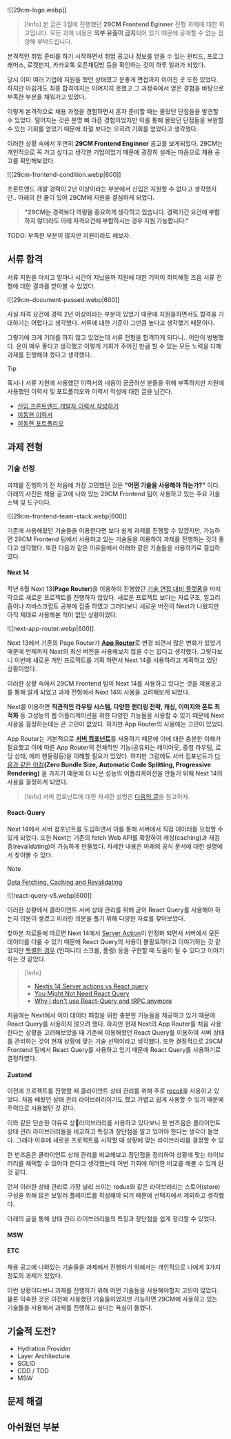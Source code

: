 
![[29cm-logo.webp]]

> [!info]
> 본 글은 3월에 진행했던 **29CM Frontend Eginner** 전형 과제에 대한 회고입니다. 
> 모든 과제 내용은 **외부 유출이 금지**되어 있기 때문에 공개할 수 없는 점 양해 부탁드립니다.

본격적인 취업 준비를 하기 시작하면서 취업 공고나 정보를 얻을 수 있는 원티드, 프로그래머스, 로켓펀치, 카카오톡 오픈채팅방 등을 확인하는 것이 하루 일과가 되었다.

당시 이미 여러 기업에 지원을 했던 상태였고 운좋게 면접까지 이어진 곳 또한 있었다. 하지만 아쉽게도 최종 합격까지는 이어지지 못했고 그 과정속에서 얻은 경험을 바탕으로 부족한 부분을 채워가고 있었다.

이렇게 본격적으로 채용 과정을 경험하면서 혼자 준비할 때는 몰랐던 단점들을 발견할 수 있었다. 떨어지는 것은 분명 뼈 야픈 경험이었지만 이를 통해 몰랐던 단점들을 보완할 수 있는 기회를 얻었기 때문에 좌절 보다는 오히려 기회를 얻었다고 생각했다.

이러한 상황 속에서 우연히 **29CM Frontend Enginner** 공고를 보게되었다. 29CM는 개인적으로 꼭 가고 싶다고 생각한 기업이었기 때문에 굉장히 설레는 마음으로 채용 공고를 확인해보았다.

![[29cm-frontend-condition.webp|600]]

프론트엔드 개발 경력이 2년 이상이라는 부분에서 신입은 지원할 수 없다고 생각했지만.. 아래의 한 줄이 있어 29CM에 지원을 결심하게 되었다.

> **"29CM는 경력보다 역량을 중요하게 생각하고 있습니다. 경력기간 요건에 부합하지 않더라도 아래 자격요건에 부합하시는 경우 지원 가능합니다."**

TODO: 부족한 부분이 많지만 지원이라도 해보자.

## 서류 합격
서류 지원을 마치고 얼마나 시간이 지났을까 지원에 대한 기억이 희미해질 즈음 서류 전형에 대한 결과를 받아볼 수 있었다.

![[29cm-document-passed.webp|600]]

사실 자격 요건에 경력 2년 이상이라는 부분이 있었기 때문에 지원을하면서도 합격을 기대하기는 어렵다고 생각했다. 서류에 대한 기준이 그만큼 높다고 생각했기 때문이다. 

그렇기에 크게 기대를 하지 않고 있었는데 서류 전형을 합격하게 되다니.. 어안이 벙벙했다. 운이 매우 좋다고 생각했고 이렇게 기회가 주어진 만큼 할 수 있는 모든 노력을 다해 과제를 진행해야 겠다고 생각했다.

> [!tip]
> 혹시나 서류 지원에 사용했던 이력서의 내용이 궁금하신 분들을 위해 부족하지만 지원에 사용했던 이력서 및 포트폴리오와 이력서 작성에 대한 글을 남긴다.
> - [신입 프론트엔드 개발자 이력서 작성하기](https://l2hyunn.github.io/posts/frontend-developer-resume/)
> - [이동현 이력서](https://team-project22.notion.site/Developer-699a7e05c9f3414088517e3ab3220618)
> - [이동현 포트폴리오](https://team-project22.notion.site/7190b4b78ce540ff97fea14e58aaa3c3?v=fd78ab97bc8345f7a001422cf111a9cf)

## 과제 전형

### 기술 선정
과제를 진행하기 전 처음에 가장 고민했던 것은 **"어떤 기술을 사용해야 하는가?"** 이다. 아래의 사진은 채용 공고에 나와 있는 29CM Frontend 팀이 사용하고 있는 주요 기술 스택 및 도구이다.

![[29cm-frontend-team-stack.webp|600]]

기존에 사용해왔던 기술들을 이용한다면 보다 쉽게 과제를 진행할 수 있겠지만, 가능하면 29CM Frontend 팀에서 사용하고 있는 기술들을 이용하여 과제를 진행하는 것이 좋다고 생각했다. 또한 다음과 같은 이유들에서 아래와 같은 기술들을 사용하기로 결심하였다.

#### Next 14
작년 6월 Next 13(**Page Router**)을 이용하여 진행했던 [기술 면접 대비 플랫폼](https://github.com/effective-tech-interview/effective-tech-interview-client)을 마지막으로 새로운 프로젝트를 진행하지 않았다. 새로운 프로젝트 보다는 자료구조, 알고리즘이나 자바스크립트 공부에 집중 하였고 그러다보니 새로운 버전의 Next가 나왔지만 아직 제대로 사용해본 적이 없던 상황이었다. 

![[next-app-router.webp|600]]

Next 13에서 기존의 Page Router가 [**App Router**](https://nextjs.org/docs/app)로 변경 되면서 많은 변화가 있었기 때문에 언제까지 Next의 최신 버전을 사용해보지 않을 수는 없다고 생각했다. 그렇다보니 이번에 새로운 개인 프로젝트를 기획 하면서 Next 14를 사용하려고 계획하고 있던 상황이었다.

이러한 상황 속에서 29CM Frontend 팀이 Next 14를 사용하고 있다는 것을 채용공고를 통해 알게 되었고 과제 전형에서 Next 14의 사용을 고려해보게 되었다.

Next를 이용하면 **직관적인 라우팅 시스템, 다양한 랜더링 전략, 캐싱, 이미지와 폰트 최적화** 등 고성능의 웹 어플리케이션을 위한 다양한 기능들을 사용할 수 있기 때문에 Next 사용을 결정하는데는 큰 고민이 없었다. 하지만 App Router의 사용에는 고민이 있었다. 

App Router는 기본적으로 [**서버 컴포넌트**](https://www.patterns.dev/react/react-server-components/)를 사용하기 때문에 이에 대한 충분한 이해가 필요했고 이에 따른 App Router의 전체적인 기능(공유되는 레이아웃, 중첩 라우팅, 로딩 상태, 에러 핸들링등)을 이해할 필요가 있었다. 하지만 그럼에도 서버 컴포넌트가 [다음과 같은 이점](https://nextjs.org/docs/app/building-your-application/rendering/server-components)**(Zero Bundle Size, Automatic Code Splitting, Progressive Rendering)** 을 가지기 때문에 더 나은 성능의 어플리케이션을 만들기 위해 Next 14의 사용을 결정하게 되었다.

> [!info]
> 서버 컴포넌트에 대한 자세한 설명은 [다음의 글](https://nextjs.org/docs/app/building-your-application/rendering/server-components)을 참고하자.
 
#### React-Query 
Next 14에서 서버 컴포넌트를 도입하면서 이를 통해 서버에서 직접 데이터를 요청할 수 있게 되었다. 또한 Next는 기존의 fetch Web API를 확장하여 캐싱(caching)과 재검증(revalidating)이 가능하게 만들었다. 자세한 내용은 아래의 공식 문서에 대한 설명에서 찾아볼 수 있다.

> [!note]
> [Data Fetching, Caching and Revalidating](https://nextjs.org/docs/app/building-your-application/data-fetching/fetching-caching-and-revalidating)

![[react-query-v5.webp|600]]

이러한 상황에서 클라이언트 서버 상태 관리를 위해 굳이 React Query를 사용해야 하는지 의문이 생겼고 이러한 의문을 풀기 위해 다양한 자료를 찾아보았다. 

찾아본 자료들에 따르면 Next 14에서 [Server Action](https://nextjs.org/docs/app/building-your-application/data-fetching/server-actions-and-mutations)이 안정화 되면서 서버에서 모든 데이터를 다룰 수 있기 때문에 React Query의 사용이 불필요하다고 이야기하는 것 같았지만 [특별한 경우](https://www.reddit.com/r/nextjs/comments/19d0sar/comment/kj2pdiq/?utm_source=share&utm_medium=web3x&utm_name=web3xcss&utm_term=1&utm_content=share_button) (인피니티 스크롤, 폴링) 등을 구현할 때 도움이 될 수 있다고 이야기하는 것 같았다.

> [!info]
> - [Nextjs 14 Server actions vs React query](https://www.reddit.com/r/nextjs/comments/19d0sar/nextjs_14_server_actions_vs_react_query/)
> - [You Might Not Need React Query](https://tkdodo.eu/blog/you-might-not-need-react-query)
> - [Why I don't use React-Query and tRPC anymore](https://www.youtube.com/watch?v=51pf_nCJpwg&t=6s)

처음에는 Next에서 이미 데이터 패칭을 위한 충분한 기능들을 제공하고 있기 때문에 React Query를 사용하지 않으려 했다. 하지만 현재 Next의 App Router를 처음 사용한다는 상황을 고려해보았을 때 기존에 이용해왔던 React Query를 이용하여 서버 상태를 관리하는 것이 현재 상황에 맞는 기술 선택이라고 생각했다. 또한 결정적으로 29CM Frontend 팀에서 React Query를 사용하고 있기 때문에 React Query를 사용하기로 결정하였다.

#### Zustand
이전에 프로젝트를 진행할 때 클라이언트 상태 관리를 위해 주로 [recoil](https://recoiljs.org/ko/)을 사용하고 있었다. 처음 배웠던 상태 관리 라이브러리이기도 했고 가볍고 쉽게 사용할 수 있기 때문에 주력으로 사용했던 것 같다. 

이와 같은 단순한 이유로 상라이브러리를 사용하고 있다보니 한 번즈음은 클라이언트 상태 관리 라이브러리들을 비교하고 특징과 장단점을 알고 있어야 한다는 생각이 들었다. 그래야 이후에 새로운 프로젝트를 시작할 때 상황에 맞는 라이브러리를 결정할 수 있

한 번즈음은 클라이언트 상태 관리를 비교해보고 장단점을 정리하여 상황에 맞는 라이브러리를 채택할 수 있어야 한다고 생각했는데 이번 기회에 이러한 비교를 해볼 수 있게 된 것 같다.



먼저 이러한 상태 관리로 가장 널리 쓰이는 redux와 같은 라이브러리는 스토어(store) 구성을 위해 많은 보일러 플레이트를 작성해야 되기 때문에 선택지에서 제외하고 생각했다.

아래의 글을 통해 상태 관리 라이브러리들의 특징과 장단점을 쉽게 정리할 수 있었다.

#### MSW

#### ETC





채용 공고에 나와있는 기술들을 과제에서 진행하기 위해서는 개인적으로 나에게 3가지 정도의 과제가 있었다.



이런 상황이다보니 과제를 진행하기 위해 어떤 기술들을 사용해야할지 고민이 많았다. 물론 익숙한 것은 이전에 사용했던 기술들이었지만 가능하면 29CM에 사용하고 있는 기술들을 사용해서 과제를 진행하고 싶다는 욕심이 들었다.


## 기술적 도전?
- Hydration Provider
- Layer Architecture
- SOLID
- CDD / TDD
- MSW


## 문제 해결

## 아쉬웠던 부분
